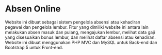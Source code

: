 # Absen Online
Website ini dibuat sebagai sistem pengelola absensi atau kehadiran pegawai dan pengelola lembur. Fitur yang dimiliki website ini antara lain melakukan absen masuk dan pulang, mengajukan lembur, melihat data gaji yang disesuaikan bonus lembur, dan melihat daftar absensi atau kehadiran. Website ini dibuat menggunakan PHP MVC dan MySQL untuk Back-end dan Bootstrap 5 untuk Front-end.
